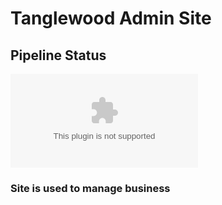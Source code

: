 # Tanglewood Admin Site

## Pipeline Status
[![Build Status](https://dev.azure.com/ckruzicki/Tanglewood%20Admin/_apis/build/status%2Fckruzicki.TanglewoodCandleCo.Wasm?branchName=main)](https://dev.azure.com/ckruzicki/Tanglewood%20Admin/_build/latest?definitionId=18&branchName=main)

### Site is used to manage business
